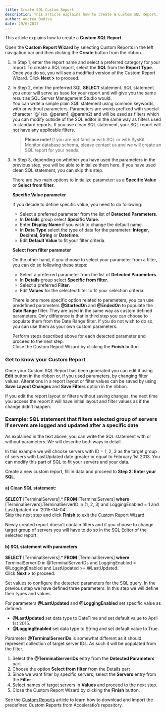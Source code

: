 ```yaml
---
title: Create SQL Custom Report
description: This article explains how to create a Custom SQL Report.
author: Andrea Budisa
date: 29/6/2017
---
```

This article explains how to create a **Custom SQL Report**.

Open the **Custom Report Wizard** by selecting Custom Reports in the left navigation bar and then clicking the **Create** button from the ribbon.

1. In Step 1, enter the report name and select a preferred category for your report. To create a SQL report, select the **SQL** from the **Report Type**. Once you do so, you will see a modified version of the Custom Report Wizard. Click **Next >** to proceed.

2. In Step 2, enter the preferred SQL **SELECT** statement. SQL statement you enter will serve as base for your report and will give you the same result as SQL Server Management Studio would.  
You can write a simple plain SQL statement using common keywords, with or without parameters. Parameters are words prefixed with special character ‘@‘ (ex. @param1, @param2) and will be used as filters which you can modify outside of the SQL editor in the same way as filters used in standard reports. If you use clean SQL statement, your SQL report will not have any applicable filters.

   > **Please note!** If you are not familiar with SQL or with SysKit Monitor database schema, please contact us and we will create an SQL report for your needs.

3. In Step 3, depending on whether you have used the parameters in the previous step, you will be able to initialize them here. If you have used clean SQL statement, you can skip this step.

   There are two main options to initialize parameter: as a **Specific Value** or **Select from filter**.

   **Specific Value parameter**

   If you decide to define specific value, you need to do following:
   * Select a preferred parameter from the list of **Detected Parameters**.
   * In **Details** group select **Specific Value**.
   * Enter **Display Name** if you wish to change the default name.
   * In **Data Type** select the type of data for the parameter: **Integer**, **Decimal**, **String** or **Datetime**. 
   * Edit **Default Value** to fit your filter criteria.

   **Select from filter parameter**

   On the other hand, if you choose to select your parameter from a filter, you can do so following these steps:

   * Select a preferred parameter from the list of **Detected Parameters**.
   * In **Details** group select **Specific from filter**.
   * Select a preferred **Filter**.
   * Edit **Values** for the selected filter to fit your selection criteria.

   There is one more specific option related to parameters, you can use predefined parameters **@StartedOn** and **@EndedOn** to populate the **Date Range** filter. They are used in the same way as custom defined parameters. Only difference is that in third step you can choose to populate them from the Date Range filter. If you do not wish to do so, you can use them as your own custom parameters.

   Perform steps described above for each detected parameter and proceed to the next step.  
   Close the Custom Report Wizard by clicking the **Finish** button.

### Get to know your Custom Report

Once your Custom SQL Report has been generated you can edit it using **Edit** button in the ribbon or, if you used parameters, by changing filter values. Alterations in a report layout or filter values can be saved by using **Save Layout Changes** and **Save Filters** option in the ribbon.

If you edit the report layout or filters without saving changes, the next time you access the report it will have initial layout and filter values as if the change didn’t happen.

### Example: SQL statement that filters selected group of servers if servers are logged and updated after a specific date

As explained in the text above, you can write the SQL statement with or without parameters. We will describe both ways in detail.

In this example we will choose servers with ID = 1, 2, 3 as the target group of servers with LastUpdated date greater or equal to February 1st 2013. You can modify this part of SQL to fit your servers and your data.

Create a new custom report, fill in data and proceed to **Step 2: Enter your SQL**.

#### a) Clean SQL statement:

**SELECT** [TerminalServers].* **FROM** [TerminalServers] **where** [TerminalServers].TerminalServerID in (1, 2, 3) and LoggingEnabled = 1 and LastUpdated >= ‘2015-04-04’.  
Skip the next step and click **Finish** to exit the Custom Report Wizard.

Newly created report doesn’t contain filters and if you choose to change target group of servers you will have to do so in the SQL Editor of the selected report.

#### b) SQL statement with parameters

**SELECT** [TerminalServers].* **FROM** [TerminalServers] **where** TerminalServerID in @TerminalServerIDs and LoggingEnabled = @LoggingEnabled and LastUpdated >= @LastUpdated.  
Click **Next >** to proceed. 

Set values to configure the detected parameters for the SQL query. In the previous step we have defined three parameters. In this step we will define their types and values.

For parameters **@LastUpdated** and **@LoggingEnabled** set specific value as defined:
* **@LastUpdated** set data type to DateTime and set default value to April 1st 2015.
* **@LoggingEnabled** set data type to String and set default value to True.

Parameter **@TerminalServerIDs** is somewhat different as it should represent collection of target server IDs. As such it will be populated from the filter.

1. Select the **@TerminalServerIDs** entry from the **Detected Parameters** part.
2. Choose the option **Select from filter** from the Details part
3. Since we want filter by specific servers, select the **Servers** entry from the **Filter**
4. Select names of target servers in **Values** and proceed to the next step.  
5. Close the Custom Report Wizard by clicking the **Finish** button.

See the [Custom Reports](#internal/get-to-know-syskit-monitor/reports/custom-reports) article to learn how to download and import the predefined Custom Reports from Acceleratio’s repository.